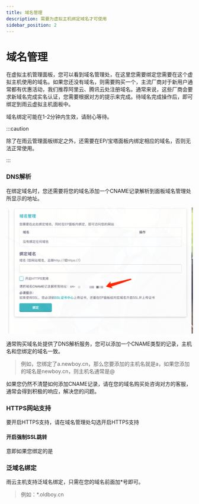 ```yaml
---
title: 域名管理
description: 需要为虚拟主机绑定域名才可使用
sidebar_position: 2
---
```



# 域名管理

在虚拟主机管理面板，您可以看到域名管理处，在这里您需要绑定您需要在这个虚拟主机使用的域名。如果您还没有域名，则需要购买一个，主流厂商对于新用户通常都有优惠活动，我们推荐阿里云、腾讯云处注册域名。通常来说，这些厂商会要求新域名完成实名认证，您需要根据对方的提示来完成。待域名完成操作后，即可绑定到雨云虚拟主机面板中。

域名绑定可能在1-2分钟内生效，请耐心等待。

:::caution

除了在雨云管理面板绑定之外，还需要在EP/宝塔面板内绑定相应的域名，否则无法正常使用。

:::



### DNS解析

在绑定域名时，您还需要将您的域名添加一个CNAME记录解析到面板域名管理处所显示的地址。

![image-20221218122940470@50](./assets/image-20221218122940470.png)

通常购买域名处提供了DNS解析服务，您可以添加一个CNAME类型的记录，主机名和您绑定的域名一致。

> 例如，您绑定了a.newboy.cn，那么您要添加的主机名就是a，如果您添加的域名是newboy.cn，则主机名通常是@

如果您仍然不清楚如何添加CNAME记录，请在您的域名购买处咨询对方的客服，通常会得到积极的响应，解决您的问题。



### HTTPS网站支持

要开启HTTPS支持，请在域名管理处勾选开启HTTPS支持

#### 开启强制SSL跳转

意即如果您绑定的是



### 泛域名绑定

雨云主机支持泛域名绑定，只需在您的域名前面加*号即可。

> 例如：*.oldboy.cn



